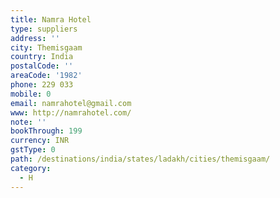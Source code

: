 ```yaml
---
title: Namra Hotel
type: suppliers
address: ''
city: Themisgaam
country: India
postalCode: ''
areaCode: '1982'
phone: 229 033
mobile: 0
email: namrahotel@gmail.com
www: http://namrahotel.com/
note: ''
bookThrough: 199
currency: INR
gstType: 0
path: /destinations/india/states/ladakh/cities/themisgaam/
category:
  - H
---
```


